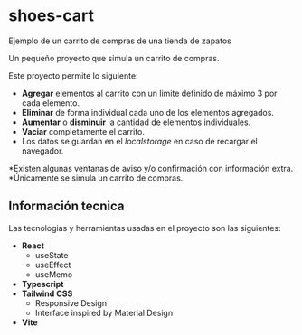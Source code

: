 # shoes-cart

Ejemplo de un carrito de compras de una tienda de zapatos

Un pequeño proyecto que simula un carrito de compras.

Este proyecto permite lo siguiente:

- **Agregar** elementos al carrito con un limite definido de máximo 3 por cada elemento.
- **Eliminar** de forma individual cada uno de los elementos agregados.
- **Aumentar** o **disminuir** la cantidad de elementos individuales.
- **Vaciar** completamente el carrito.
- Los datos se guardan en el _localstorage_ en caso de recargar el navegador.

\*Existen algunas ventanas de aviso y/o confirmación con información extra.
\*Únicamente se simula un carrito de compras.

## Información tecnica

Las tecnologias y herramientas usadas en el proyecto son las siguientes:

- **React**
  - useState
  - useEffect
  - useMemo
- **Typescript**
- **Tailwind CSS**
  - Responsive Design
  - Interface inspired by Material Design
- **Vite**
